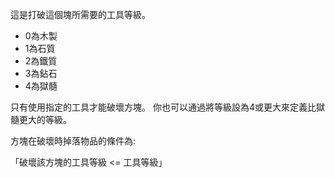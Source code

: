 這是打破這個塊所需要的工具等級。

* 0為木製
* 1為石質
* 2為鐵質
* 3為鉆石
* 4為獄髓

只有使用指定的工具才能破壞方塊。
你也可以通過將等級設為4或更大來定義比獄髓更大的等級。

方塊在破壞時掉落物品的條件為:

「破壞該方塊的工具等級 <= 工具等級」